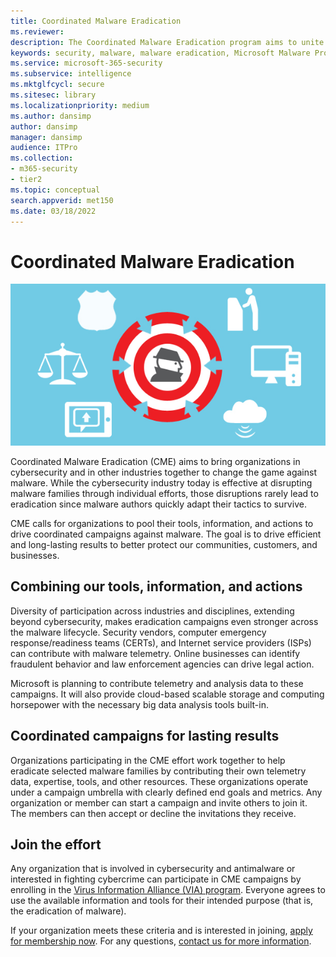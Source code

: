 ```yaml
---
title: Coordinated Malware Eradication
ms.reviewer: 
description: The Coordinated Malware Eradication program aims to unite security organizations to disrupt the malware ecosystem.
keywords: security, malware, malware eradication, Microsoft Malware Protection Center, MMPC
ms.service: microsoft-365-security
ms.subservice: intelligence
ms.mktglfcycl: secure
ms.sitesec: library
ms.localizationpriority: medium
ms.author: dansimp
author: dansimp
manager: dansimp
audience: ITPro
ms.collection: 
- m365-security
- tier2
ms.topic: conceptual
search.appverid: met150
ms.date: 03/18/2022
---
```


# Coordinated Malware Eradication

![coordinated-malware-eradication.](../../media/security-intelligence-images/coordinated-malware.png)

Coordinated Malware Eradication (CME) aims to bring organizations in cybersecurity and in other industries together to change the game against malware. While the cybersecurity industry today is effective at disrupting malware families through individual efforts, those disruptions rarely lead to eradication since malware authors quickly adapt their tactics to survive.

CME calls for organizations to pool their tools, information, and actions to drive coordinated campaigns against malware. The goal is to drive efficient and long-lasting results to better protect our communities, customers, and businesses.

## Combining our tools, information, and actions

Diversity of participation across industries and disciplines, extending beyond cybersecurity, makes eradication campaigns even stronger across the malware lifecycle. Security vendors, computer emergency response/readiness teams (CERTs), and Internet service providers (ISPs) can contribute with malware telemetry. Online businesses can identify fraudulent behavior and law enforcement agencies can drive legal action.

Microsoft is planning to contribute telemetry and analysis data to these campaigns. It will also provide cloud-based scalable storage and computing horsepower with the necessary big data analysis tools built-in.

## Coordinated campaigns for lasting results

Organizations participating in the CME effort work together to help eradicate selected malware families by contributing their own telemetry data, expertise, tools, and other resources. These organizations operate under a campaign umbrella with clearly defined end goals and metrics. Any organization or member can start a campaign and invite others to join it. The members can then accept or decline the invitations they receive.

## Join the effort

Any organization that is involved in cybersecurity and antimalware or interested in fighting cybercrime can participate in CME campaigns by enrolling in the [Virus Information Alliance (VIA) program](virus-information-alliance-criteria.md). Everyone agrees to use the available information and tools for their intended purpose (that is, the eradication of malware).

If your organization meets these criteria and is interested in joining, [apply for membership now](https://www.microsoft.com/wdsi/alliances/apply-alliance-membership). For any questions, [contact us for more information](https://www.microsoft.com/wdsi/alliances/collaboration-inquiry).
